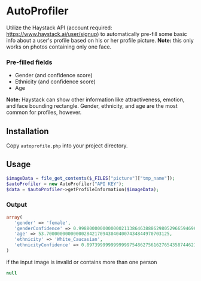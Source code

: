 # AutoProfiler

Utilize the Haystack API (account required: https://www.haystack.ai/user/signup) to automatically pre-fill some basic info about a user's profile based on his or her profile picture. 
__Note:__ this only works on photos containing only one face. 

### Pre-filled fields
- Gender (and confidence score)
- Ethnicity (and confidence score)
- Age

__Note:__ Haystack can show other information like attractiveness, emotion, and face bounding rectangle. Gender, ethnicity, and age are the most common for profiles, however.

## Installation
Copy `autoprofile.php` into your project directory.

## Usage
```php
$imageData = file_get_contents($_FILES["picture"]["tmp_name"]); 
$autoProfiler = new AutoProfiler("API KEY");
$data = $autoProfiler->getProfileInformation($imageData);
```
### Output
```php
array(
   'gender' => 'female',
   'genderConfidence' => 0.99880000000000002113864638886298052966594696044921875,
   'age' => 53.7000000000000028421709430404007434844970703125,
   'ethnicity' => 'White_Caucasian',
   'ethnicityConfidence' => 0.8973999999999999754862756162765435874462127685546875,
)
```
if the input image is invalid or contains more than one person
```php
null
```
